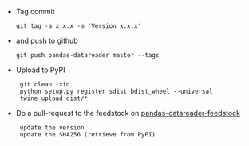 *   Tag commit

        git tag -a x.x.x -m 'Version x.x.x'

*   and push to github

        git push pandas-datareader master --tags

*  Upload to PyPI

        git clean -xfd
        python setup.py register sdist bdist_wheel --universal
        twine upload dist/*

*  Do a pull-request to the feedstock on [pandas-datareader-feedstock](https://github.com/conda-forge/pandas-datareader-feedstock/)

        update the version
        update the SHA256 (retrieve from PyPI)
